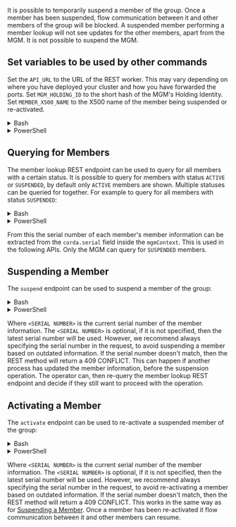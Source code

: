 It is possible to temporarily suspend a member of the group. 
Once a member has been suspended, flow communication between it and other members of the group will be blocked.
A suspended member performing a member lookup will not see updates for the other members, apart from the MGM.
It is not possible to suspend the MGM.

## Set variables to be used by other commands

Set the `API_URL` to the URL of the REST worker.
This may vary depending on where you have deployed your cluster and how you have forwarded the ports.
Set `MGM_HOLDING_ID` to the short hash of the MGM's Holding Identity.
Set `MEMBER_X500_NAME` to the X500 name of the member being suspended or re-activated.

<details>
<summary>Bash</summary>

For example:
```
REST_HOST=localhost
REST_PORT=8888
export API_URL="https://$REST_HOST:$REST_PORT/api/v1"
export MGM_HOLDING_ID="<MGM Holding ID>"
export MEMBER_X500_NAME="<Member X500 Name>"
```

</details>
<details>
<summary>PowerShell</summary>

```PowerShell
$REST_HOST = "localhost"
$REST_PORT = 8888
$API_URL = "https://$REST_HOST`:$REST_PORT/api/v1"
$MGM_HOLDING_ID = "<MGM Holding ID>"
$MEMBER_X500_NAME = "<Member X500 Name>"
$AUTH_INFO = [Convert]::ToBase64String([Text.Encoding]::ASCII.GetBytes(("admin:admin" -f $username,$password)))
```
</details>

## Querying for Members

The member lookup REST endpoint can be used to query for all members with a certain status.
It is possible to query for members with status `ACTIVE` or `SUSPENDED`, by default only `ACTIVE` members are shown.
Multiple statuses can be queried for together.
For example to query for all members with status `SUSPENDED`:

<details>
<summary>Bash</summary>

```bash
curl --insecure -u admin:admin "$API_URL/members/$MGM_HOLDING_ID?statuses=SUSPENDED"
```

</details>

<details>
<summary>PowerShell</summary>

```powershell
Invoke-RestMethod -SkipCertificateCheck  -Headers @{Authorization=("Basic {0}" -f $AUTH_INFO)}`
   -Method Get -Uri $API_URL/members/$MGM_HOLDING_ID`?statuses=SUSPENDED
```

</details>

From this the serial number of each member's member information can be extracted from the `corda.serial` field inside the `mgmContext`.
This is used in the following APIs.
Only the MGM can query for `SUSPENDED` members.

## Suspending a Member

The `suspend` endpoint can be used to suspend a member of the group:

<details>
<summary>Bash</summary>

```bash
curl --insecure -u admin:admin -X 'POST' "$API_URL/mgm/$MGM_HOLDING_ID/suspend" -H 'Content-Type: application/json' \
 -d '{"x500Name": '\"$MEMBER_X500_NAME\"', "serialNumber": "<SERIAL NUMBER>"}'
```
</details>

<details>
<summary>PowerShell</summary>

```powershell
Invoke-RestMethod -SkipCertificateCheck  -Headers @{Authorization=("Basic {0}" -f $AUTH_INFO)}`
  -Method Post -Uri $API_URL/mgm/$MGM_HOLDING_ID/suspend -Body (ConvertTo-Json -Depth 1 @{
  x500Name = $MEMBER_X500_NAME; serialNumber = <SERIAL NUMBER>})
```
</details>

Where `<SERIAL NUMBER>` is the current serial number of the member information.
The `<SERIAL NUMBER>` is optional, if it is not specified, then the latest serial number will be used.
However, we recommend always specifying the serial number in the request, to avoid suspending a member based on outdated information.
If the serial number doesn't match, then the REST method will return a 409 CONFLICT.
This can happen if another process has updated the member information, before the suspension operation.
The operator can, then re-query the member lookup REST endpoint and decide if they still want to proceed with the operation.

## Activating a Member

The `activate` endpoint can be used to re-activate a suspended member of the group:

<details>
<summary>Bash</summary>

```bash
curl --insecure -u admin:admin -X 'POST' "$API_URL/mgm/$MGM_HOLDING_ID/activate" -H 'Content-Type: application/json' \
 -d '{"x500Name": '\"$MEMBER_X500_NAME\"', "serialNumber": "<SERIAL NUMBER>"}'
```

</details>

<details>
<summary>PowerShell</summary>

```powershell
Invoke-RestMethod -SkipCertificateCheck  -Headers @{Authorization=("Basic {0}" -f $AUTH_INFO)}`
  -Method Post -Uri $API_URL/mgm/$MGM_HOLDING_ID/activate -Body (ConvertTo-Json -Depth 1 @{
  x500Name = $MEMBER_X500_NAME; serialNumber = <SERIAL NUMBER>})
```
</details>

Where `<SERIAL NUMBER>` is the current serial number of the member information.
The `<SERIAL NUMBER>` is optional, if it is not specified, then the latest serial number will be used.
However, we recommend always specifying the serial number in the request, to avoid re-activating a member based on outdated information.
If the serial number doesn't match, then the REST method will return a 409 CONFLICT.
This works in the same way as for [Suspending a Member](#suspending-a-Member).
Once a member has been re-activated it flow communication between it and other members can resume.
